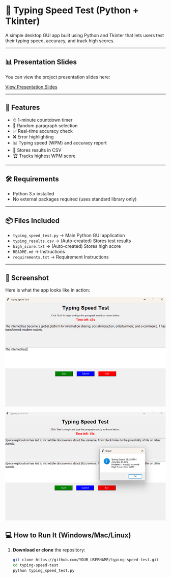 # 🧠 Typing Speed Test (Python + Tkinter)

A simple desktop GUI app built using Python and Tkinter that lets users test their typing speed, accuracy, and track high scores.

---

## 📊 Presentation Slides

You can view the project presentation slides here:

[View Presentation Slides](https://gamma.app/docs/Typing-Speed-Test-xqvyx23or2qb5aq?mode=doc)

---

## 🚀 Features

- ⏱ 1-minute countdown timer
- 📄 Random paragraph selection
- ✅ Real-time accuracy check
- ❌ Error highlighting
- 📊 Typing speed (WPM) and accuracy report
- 💾 Stores results in CSV
- 🏆 Tracks highest WPM score

---

## 🛠 Requirements

- Python 3.x installed
- No external packages required (uses standard library only)

---

## 📦 Files Included

- `typing_speed_test.py` → Main Python GUI application
- `typing_results.csv` → (Auto-created) Stores test results
- `high_score.txt` → (Auto-created) Stores high score
- `README.md` → Instructions
- `requirements.txt` → Requirement Instructions
  
---

## 📸 Screenshot

Here is what the app looks like in action:

![Typing Speed Test Screenshot](Assets/Screenshot%202025-07-29%20141241.png)

![Typing Speed Test Screenshot](Assets/Screenshot%202025-07-29%20141415.png)



## 💻 How to Run It (Windows/Mac/Linux)

1. **Download or clone** the repository:
   ```bash
   git clone https://github.com/YOUR_USERNAME/typing-speed-test.git
   cd typing-speed-test
   python typing_speed_test.py
